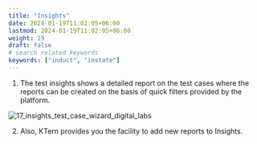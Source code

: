 ```yaml
---
title: "Insights"
date: 2024-01-19T11:02:05+06:00
lastmod: 2024-01-19T11:02:05+06:00
weight: 19
draft: false
# search related keywords
keywords: ["induct", "instate"]
---
```


1. The test insights shows a detailed report on the test cases where the reports can be created on the basis of quick filters provided by the platform. 

![17_insights_test_case_wizard_digital_labs](https://storage.googleapis.com/ktern-public-files/product-documentation/Digital%20Labs/17_insights_test_case_wizard_digital_labs.png)

2. Also, KTern provides you the facility to add new reports to Insights.
